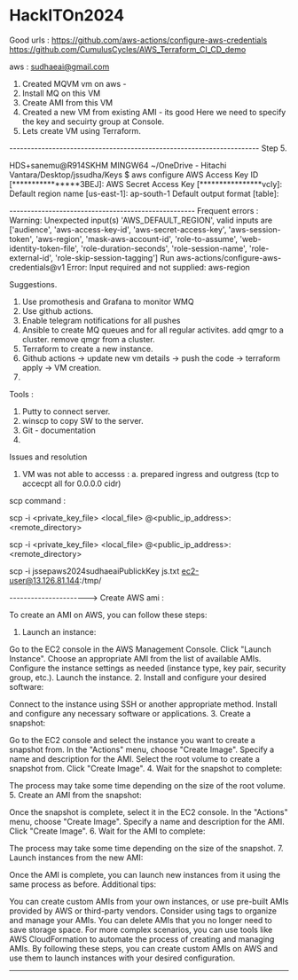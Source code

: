 # HackITOn2024

Good urls :
https://github.com/aws-actions/configure-aws-credentials
https://github.com/CumulusCycles/AWS_Terraform_CI_CD_demo

aws : sudhaeai@gmail.com

1. Created MQVM vm on aws - 
2. Install MQ on this VM
3. Create AMI from this VM
4. Created a new VM from existing AMI - its good 
Here we need to specify the key and secuirty group at Console. 
5. Lets create VM using Terraform. 



---------------------------------------------------------------------- Step 5. 

HDS+sanemu@R914SKHM MINGW64 ~/OneDrive - Hitachi Vantara/Desktop/jssudha/Keys
$ aws configure
AWS Access Key ID [****************3BEJ]:
AWS Secret Access Key [****************vcIy]:
Default region name [us-east-1]: ap-south-1
Default output format [table]:


---------------------------------------------------- Frequent errors : 
Warning: Unexpected input(s) 'AWS_DEFAULT_REGION', valid inputs are ['audience', 'aws-access-key-id', 'aws-secret-access-key', 'aws-session-token', 'aws-region', 'mask-aws-account-id', 'role-to-assume', 'web-identity-token-file', 'role-duration-seconds', 'role-session-name', 'role-external-id', 'role-skip-session-tagging']
Run aws-actions/configure-aws-credentials@v1
Error: Input required and not supplied: aws-region





Suggestions. 

1. Use promothesis and Grafana to monitor WMQ
2. Use github actions. 
3. Enable telegram notifications for all pushes
4. Ansible to create MQ queues and for all regular activites. 
   add qmgr to a cluster. 
   remove qmgr from a cluster. 
5. Terraform to create a new instance.
6.  Github actions -> update new vm details -> push the code -> terraform apply -> VM creation. 
7. 

Tools : 

1. Putty to connect server. 
2. winscp to copy SW to the server. 
3. Git - documentation
4. 


Issues and resolution 

1. VM was not able to accesss : 
a. prepared ingress and outgress (tcp to accecpt all for 0.0.0.0 cidr)



scp command : 

scp -i <private_key_file> <local_file> <username>@<public_ip_address>:<remote_directory>

scp -i <private_key_file> <local_file> <username>@<public_ip_address>:<remote_directory>

scp -i jssepaws2024sudhaeaiPublickKey js.txt ec2-user@13.126.81.144:/tmp/


----------------------> Create AWS ami : 

To create an AMI on AWS, you can follow these steps:

1. Launch an instance:

Go to the EC2 console in the AWS Management Console.
Click "Launch Instance".
Choose an appropriate AMI from the list of available AMIs.
Configure the instance settings as needed (instance type, key pair, security group, etc.).
Launch the instance.
2. Install and configure your desired software:

Connect to the instance using SSH or another appropriate method.
Install and configure any necessary software or applications.
3. Create a snapshot:

Go to the EC2 console and select the instance you want to create a snapshot from.
In the "Actions" menu, choose "Create Image".
Specify a name and description for the AMI.
Select the root volume to create a snapshot from.
Click "Create Image".
4. Wait for the snapshot to complete:

The process may take some time depending on the size of the root volume.
5. Create an AMI from the snapshot:

Once the snapshot is complete, select it in the EC2 console.
In the "Actions" menu, choose "Create Image".
Specify a name and description for the AMI.
Click "Create Image".
6. Wait for the AMI to complete:

The process may take some time depending on the size of the snapshot.
7. Launch instances from the new AMI:

Once the AMI is complete, you can launch new instances from it using the same process as before.
Additional tips:

You can create custom AMIs from your own instances, or use pre-built AMIs provided by AWS or third-party vendors.
Consider using tags to organize and manage your AMIs.
You can delete AMIs that you no longer need to save storage space.
For more complex scenarios, you can use tools like AWS CloudFormation to automate the process of creating and managing AMIs.
By following these steps, you can create custom AMIs on AWS and use them to launch instances with your desired configuration.

------------------------


